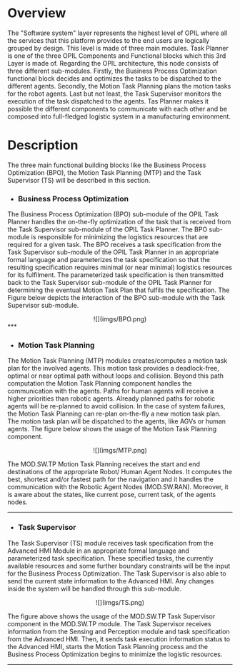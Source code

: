 # Overview

The "Software system" layer represents the highest level of OPIL where all the services that this platform provides to the end users are logically grouped by design. This level is made of three main modules. Task Planner is one of the three OPIL Components and Functional blocks which this 3rd Layer is made of. Regarding the OPIL architecture, this node consists of three different sub-modules. Firstly, the Business Process Optimization functional block decides and optimizes the tasks to be dispatched to the different agents. Secondly, the Motion Task Planning plans the motion tasks for the robot agents. Last but not least, the Task Supervisor monitors the execution of the task dispatched to the agents. Tas Planner makes it possible the different components to communicate with each other and be composed into full-fledged logistic system in a manufacturing environment.

# Description
The three main functional building blocks like the Business Process Optimization (BPO), the Motion 
Task  Planning  (MTP)  and  the  Task  Supervisor  (TS)  will  be  described in this section.
 
* ### Business Process Optimization
The Business Process Optimization (BPO) sub-module of the OPIL Task Planner handles the on-the-fly optimization of the task that is received from the Task Supervisor sub-module of the OPIL Task Planner. The BPO sub-module is responsible for minimizing the logistics resources that are required for a given task. The BPO receives a task specification from the Task Supervisor sub-module of the OPIL Task Planner in an appropriate formal language and parameterizes the task specification so that the resulting specification requires minimal (or near minimal) logistics resources for its fulfilment. The parameterized task specification is then transmitted back to the Task Supervisor sub-module of the OPIL Task Planner for determining the eventual Motion Task Plan that fulfils the specification. The Figure below depicts the interaction of the BPO sub-module with the Task Supervisor sub-module.

<center>
![](imgs/BPO.png)
</center>
***

* ### Motion Task Planning
The Motion Task Planning (MTP) modules creates/computes a motion task plan for the involved agents. This motion task provides a deadlock-free, optimal or near optimal path without loops and collision. Beyond this path computation the Motion Task Planning component handles the communication with the agents. Paths for human agents will receive a higher priorities than robotic agents. Already planned paths for robotic agents will be re-planned to avoid collision. In the case of system failures, the Motion Task Planning can re-plan on-the-fly a new motion task plan. The motion task plan will be dispatched to the agents, like AGVs or human agents. The figure below shows the usage of the Motion Task Planning component.

<center>
![](imgs/MTP.png)
</center>

The MOD.SW.TP Motion Task Planning receives the start and end destinations of the appropriate Robot/ Human Agent Nodes. It computes the best, shortest and/or fastest path for the navigation and it handles the communication with the Robotic Agent Nodes (MOD.SW.RAN). Moreover, it is aware about the states, like current pose, current task, of the agents nodes.
***

* ### Task Supervisor
The Task Supervisor (TS) module receives task specification from the Advanced HMI Module in an appropriate formal language and parameterized task specification. These specified tasks, the currently available resources and some further boundary constraints will be the input for the Business Process Optimization. The Task Supervisor is also able to send the current state information to the Advanced HMI. Any changes inside the system will be handled through this sub-module. 

<center>
![](imgs/TS.png)
</center>

The figure above shows the usage of the MOD.SW.TP Task Supervisor component in the MOD.SW.TP module. The Task Supervisor receives information from the Sensing and Perception module and task specification from the Advanced HMI. Then, it sends task execution information status to the Advanced HMI, starts the Motion Task Planning process and the Business Process Optimization begins to minimize the logistic resources.
***
<br/>

